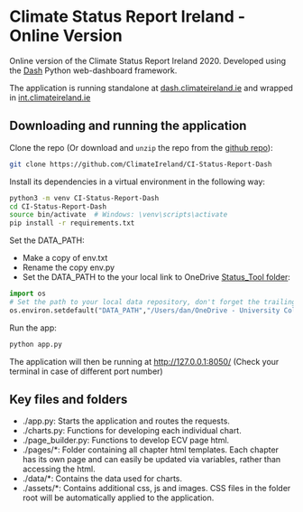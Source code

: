 Climate Status Report Ireland - Online Version
=========================================================
Online version of the Climate Status Report Ireland 2020. Developed using the [Dash](https://dash.plotly.com/) Python web-dashboard framework.

The application is running standalone at [dash.climateireland.ie](http://dash.climateireland.ie/) and wrapped in [int.climateireland.ie](http://int.climateireland.ie/#!/tools/statusReport2020)


## Downloading and running the application

Clone the repo (Or download and `unzip` the repo from the [github repo](https://github.com/ClimateIreland/CI-Status-Report-Dash)):
```bash
git clone https://github.com/ClimateIreland/CI-Status-Report-Dash
```

Install its dependencies in a virtual environment in the following way:

```bash
python3 -m venv CI-Status-Report-Dash
cd CI-Status-Report-Dash
source bin/activate  # Windows: \venv\scripts\activate
pip install -r requirements.txt
```

Set the DATA_PATH:
- Make a copy of env.txt
- Rename the copy env.py
- Set the DATA_PATH to the your local link to OneDrive [Status_Tool folder](https://uccireland-my.sharepoint.com/:f:/g/personal/walther_camaro_ucc_ie/EvDuB5pRGjxFiIva2GNwbcMBhZN4cHrps0owgUdv9J89EQ?e=w87bPT):

```python
import os
# Set the path to your local data repository, don't forget the trailing '/'
os.environ.setdefault("DATA_PATH","/Users/dan/OneDrive - University College Cork/Status_Tool/")
```

Run the app:
```bash
python app.py
```

The application will then be running at http://127.0.0.1:8050/ (Check your terminal in case of different port number)

## Key files and folders

- ./app.py: Starts the application and routes the requests.
- ./charts.py: Functions for developing each individual chart.
- ./page_builder.py: Functions to develop ECV page html.
- ./pages/*: Folder containing all chapter html templates. Each chapter has its own page and can easily be updated via variables, rather than accessing the html.
- ./data/*: Contains the data used for charts.
- ./assets/*: Contains additional css, js and images. CSS files in the folder root will be automatically applied to the application.